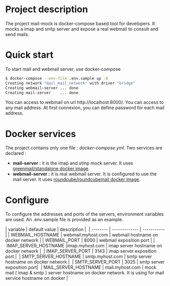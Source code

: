 # Project description 

The project mail-mock is docker-compose based tool for developers. It mocks a imap and smtp server and expose a real webmail to consult and send mails. 

# Quick start

To start mail and webmail server, use docker-compose

```bash
$ docker-compose --env-file .env.sample up -d
Creating network "mail_mail_network" with driver "bridge"
Creating webmail-server ... done
Creating mail-server    ... done

```

You can access to webmail on url http://localhost:8000/. You can access to any mail address. At first connexion, you can define password for each mail address. 

# Docker services

The project contains only one file : *docker-compose.yml*. Two services are declared : 

* **mail-server :** it is the imap and stmp mock server. It uses [greenmail/standalone docker image](https://hub.docker.com/r/greenmail/standalone/). 
* **webmail-server :** it is real webmail server. It is configured to use the mail server. It uses [roundcube/roundcubemail docker image](https://hub.docker.com/r/roundcube/roundcubemail/). 

# Configure 

To configure the addresses and ports of the servers, environment variables are used. An .env.sample file is provided as an example.

| variable | default value | description | 
| -------- | ------------- | ----------- |
| WEBMAIL_HOSTNAME | webmail.myhost.com | webmail hostname on docker network |
| WEBMAIL_PORT | 8000 | webmail exposition port |
| IMAP_SERVER_HOSTNAME |imap.myhost.com | imap server hostname on docker network | 
| IMAP_SERVER_PORT | 3143 | imap server exposition port | 
| SMTP_SERVER_HOSTNAME | smtp.myhost.com | smtp server hostname on docker network | 
| SMTP_SERVER_PORT | 3025 | smtp server exposition port| 
| MAIL_SERVER_HOSTNAME | mail.myhost.com | mock mail ( imap & smtp ) server hostname on docker network. It is using for mail service hostname on docker |   

 

